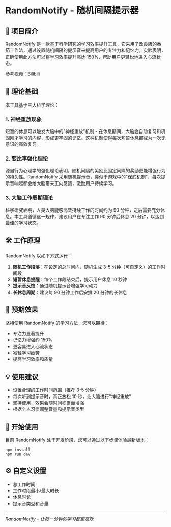 # RandomNotify - 随机间隔提示器

## 📝 项目简介

RandomNotify 是一款基于科学研究的学习效率提升工具，它采用了改良版的番茄工作法，通过设置随机间隔的提示音来提高用户的专注力和记忆力。实验表明，正确使用此方法可以将学习效率提升高达 150%，帮助用户更轻松地进入心流状态。

参考视频：[Bilibili](https://www.bilibili.com/video/BV1naLozQEBq)

## 🧠 理论基础

本工具基于三大科学理论：

### 1. 神经重放现象

短暂的休息可以触发大脑中的"神经重放"机制 - 在休息期间，大脑会自动复习和巩固刚才学习的内容，形成更牢固的记忆。这种机制使得每次短暂休息都成为一次无意识的高效复习。

### 2. 变比率强化理论

源自行为心理学的强化理论表明，随机间隔的奖励比固定间隔的奖励更能增强行为的持久性。RandomNotify 采用随机提示音，类似于游戏中的"保底机制"，每次提示音响起都会给大脑带来正向反馈，激励用户持续学习。

### 3. 大脑工作周期理论

科学研究表明，人类大脑能够高效持续工作的时间约为 90 分钟，之后需要充分休息。本工具遵循这一规律，建议用户在专注工作 90 分钟后休息 20 分钟，以达到最佳的学习状态。

## 🛠️ 工作原理

RandomNotify 以如下方式运行：

1. **随机工作段落**：在设定的总时间内，随机生成 3-5 分钟（可自定义）的工作时间段
2. **短暂休息提醒**：每个工作段结束后，提示用户休息 10 秒钟
3. **提示音反馈**：通过随机提示音增强学习动力
4. **长休息周期**：建议每 90 分钟工作后安排 20 分钟的长休息

## 🎯 预期效果

坚持使用 RandomNotify 的学习方法，您可以期待：

- 专注力显著提升
- 记忆力增强约 150%
- 更容易进入心流状态
- 减轻学习疲劳
- 提高学习效率和质量

## 💡 使用建议

- 设置合理的工作时间范围（推荐 3-5 分钟）
- 每次听到提示音时，真正放松 10 秒，让大脑进行"神经重放"
- 坚持使用，效果会随时间积累而增强
- 根据个人习惯调整音量和提示音类型

## 🚀 开始使用

目前 RandomNotify 处于开发阶段，您可以通过以下步骤体验最新版本：

```
npm install
npm run dev
```

## ⚙️ 自定义设置

- 总工作时间
- 工作时段最小/最大时长
- 休息时长
- 提示音类型和音量

---

*RandomNotify - 让每一分钟的学习都更高效*